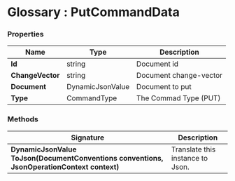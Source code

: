 ﻿# Glossary : PutCommandData

### Properties

| Name | Type | Description |
| ------------- | ------------- | ----- |
| **Id** | string | Document id |
| **ChangeVector** | string | Document change-vector |
| **Document** | DynamicJsonValue | Document to put |
| **Type** | CommandType | The Commad Type (PUT) |

### Methods

| Signature | Description |
| ---------- | ----------- |
| **DynamicJsonValue ToJson(DocumentConventions conventions, JsonOperationContext context)** | Translate this instance to Json. |
